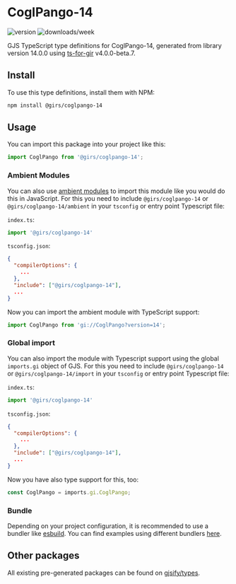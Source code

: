 
# CoglPango-14

![version](https://img.shields.io/npm/v/@girs/coglpango-14)
![downloads/week](https://img.shields.io/npm/dw/@girs/coglpango-14)


GJS TypeScript type definitions for CoglPango-14, generated from library version 14.0.0 using [ts-for-gir](https://github.com/gjsify/ts-for-gir) v4.0.0-beta.7.


## Install

To use this type definitions, install them with NPM:
```bash
npm install @girs/coglpango-14
```

## Usage

You can import this package into your project like this:
```ts
import CoglPango from '@girs/coglpango-14';
```

### Ambient Modules

You can also use [ambient modules](https://github.com/gjsify/ts-for-gir/tree/main/packages/cli#ambient-modules) to import this module like you would do this in JavaScript.
For this you need to include `@girs/coglpango-14` or `@girs/coglpango-14/ambient` in your `tsconfig` or entry point Typescript file:

`index.ts`:
```ts
import '@girs/coglpango-14'
```

`tsconfig.json`:
```json
{
  "compilerOptions": {
    ...
  },
  "include": ["@girs/coglpango-14"],
  ...
}
```

Now you can import the ambient module with TypeScript support: 

```ts
import CoglPango from 'gi://CoglPango?version=14';
```

### Global import

You can also import the module with Typescript support using the global `imports.gi` object of GJS.
For this you need to include `@girs/coglpango-14` or `@girs/coglpango-14/import` in your `tsconfig` or entry point Typescript file:

`index.ts`:
```ts
import '@girs/coglpango-14'
```

`tsconfig.json`:
```json
{
  "compilerOptions": {
    ...
  },
  "include": ["@girs/coglpango-14"],
  ...
}
```

Now you have also type support for this, too:

```ts
const CoglPango = imports.gi.CoglPango;
```

### Bundle

Depending on your project configuration, it is recommended to use a bundler like [esbuild](https://esbuild.github.io/). You can find examples using different bundlers [here](https://github.com/gjsify/ts-for-gir/tree/main/examples).

## Other packages

All existing pre-generated packages can be found on [gjsify/types](https://github.com/gjsify/types).

